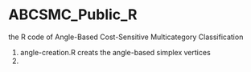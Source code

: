 # ABCSMC_Public_R
the R code of Angle-Based Cost-Sensitive Multicategory Classification

1. angle-creation.R creats the angle-based simplex vertices
2.
